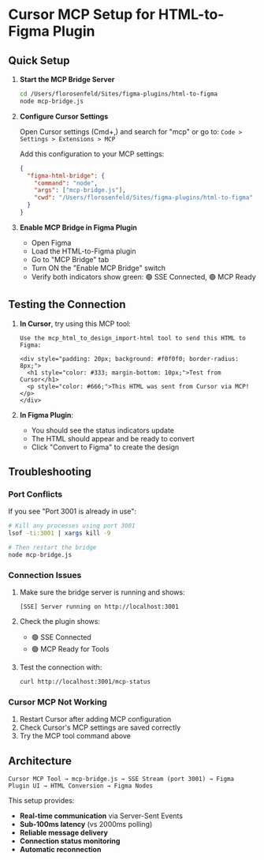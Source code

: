 # Cursor MCP Setup for HTML-to-Figma Plugin

## Quick Setup

1. **Start the MCP Bridge Server**
   ```bash
   cd /Users/florosenfeld/Sites/figma-plugins/html-to-figma
   node mcp-bridge.js
   ```

2. **Configure Cursor Settings**
   
   Open Cursor settings (Cmd+,) and search for "mcp" or go to:
   `Code > Settings > Extensions > MCP`

   Add this configuration to your MCP settings:

   ```json
   {
     "figma-html-bridge": {
       "command": "node",
       "args": ["mcp-bridge.js"],
       "cwd": "/Users/florosenfeld/Sites/figma-plugins/html-to-figma"
     }
   }
   ```

3. **Enable MCP Bridge in Figma Plugin**
   - Open Figma
   - Load the HTML-to-Figma plugin
   - Go to "MCP Bridge" tab
   - Turn ON the "Enable MCP Bridge" switch
   - Verify both indicators show green: 🟢 SSE Connected, 🟢 MCP Ready

## Testing the Connection

1. **In Cursor**, try using this MCP tool:
   ```
   Use the mcp_html_to_design_import-html tool to send this HTML to Figma:
   
   <div style="padding: 20px; background: #f0f0f0; border-radius: 8px;">
     <h1 style="color: #333; margin-bottom: 10px;">Test from Cursor</h1>
     <p style="color: #666;">This HTML was sent from Cursor via MCP!</p>
   </div>
   ```

2. **In Figma Plugin**:
   - You should see the status indicators update
   - The HTML should appear and be ready to convert
   - Click "Convert to Figma" to create the design

## Troubleshooting

### Port Conflicts
If you see "Port 3001 is already in use":
```bash
# Kill any processes using port 3001
lsof -ti:3001 | xargs kill -9

# Then restart the bridge
node mcp-bridge.js
```

### Connection Issues
1. Make sure the bridge server is running and shows:
   ```
   [SSE] Server running on http://localhost:3001
   ```

2. Check the plugin shows:
   - 🟢 SSE Connected
   - 🟢 MCP Ready for Tools

3. Test the connection with:
   ```bash
   curl http://localhost:3001/mcp-status
   ```

### Cursor MCP Not Working
1. Restart Cursor after adding MCP configuration
2. Check Cursor's MCP settings are saved correctly
3. Try the MCP tool command above

## Architecture

```
Cursor MCP Tool → mcp-bridge.js → SSE Stream (port 3001) → Figma Plugin UI → HTML Conversion → Figma Nodes
```

This setup provides:
- **Real-time communication** via Server-Sent Events
- **Sub-100ms latency** (vs 2000ms polling)
- **Reliable message delivery**
- **Connection status monitoring**
- **Automatic reconnection** 